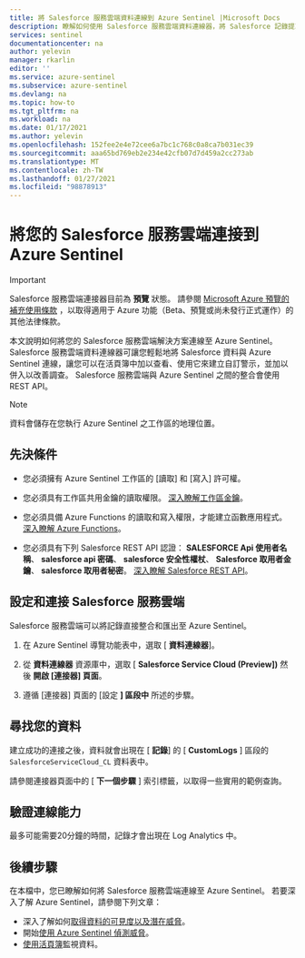 ```yaml
---
title: 將 Salesforce 服務雲端資料連線到 Azure Sentinel |Microsoft Docs
description: 瞭解如何使用 Salesforce 服務雲端資料連線器，將 Salesforce 記錄提取至 Azure Sentinel。 查看活頁簿中的 Salesforce 資料、建立警示及改進調查。
services: sentinel
documentationcenter: na
author: yelevin
manager: rkarlin
editor: ''
ms.service: azure-sentinel
ms.subservice: azure-sentinel
ms.devlang: na
ms.topic: how-to
ms.tgt_pltfrm: na
ms.workload: na
ms.date: 01/17/2021
ms.author: yelevin
ms.openlocfilehash: 152fee2e4e72cee6a7bc1c768c0a8ca7b031ec39
ms.sourcegitcommit: aaa65bd769eb2e234e42cfb07d7d459a2cc273ab
ms.translationtype: MT
ms.contentlocale: zh-TW
ms.lasthandoff: 01/27/2021
ms.locfileid: "98878913"
---
```

# <a name="connect-your-salesforce-service-cloud-to-azure-sentinel"></a>將您的 Salesforce 服務雲端連接到 Azure Sentinel

> [!IMPORTANT]
> Salesforce 服務雲端連接器目前為 **預覽** 狀態。 請參閱 [Microsoft Azure 預覽的補充使用條款](https://azure.microsoft.com/support/legal/preview-supplemental-terms/) ，以取得適用于 Azure 功能（Beta、預覽或尚未發行正式運作）的其他法律條款。

本文說明如何將您的 Salesforce 服務雲端解決方案連線至 Azure Sentinel。 Salesforce 服務雲端資料連線器可讓您輕鬆地將 Salesforce 資料與 Azure Sentinel 連線，讓您可以在活頁簿中加以查看、使用它來建立自訂警示，並加以併入以改善調查。 Salesforce 服務雲端與 Azure Sentinel 之間的整合會使用 REST API。

> [!NOTE]
> 資料會儲存在您執行 Azure Sentinel 之工作區的地理位置。

## <a name="prerequisites"></a>先決條件

- 您必須擁有 Azure Sentinel 工作區的 [讀取] 和 [寫入] 許可權。

- 您必須具有工作區共用金鑰的讀取權限。 [深入瞭解工作區金鑰](../azure-monitor/platform/log-analytics-agent.md#workspace-id-and-key)。

- 您必須具備 Azure Functions 的讀取和寫入權限，才能建立函數應用程式。 [深入瞭解 Azure Functions](../azure-functions/index.yml)。

- 您必須具有下列 Salesforce REST API 認證： **SALESFORCE Api 使用者名稱**、 **salesforce api 密碼**、 **salesforce 安全性權杖**、 **Salesforce 取用者金鑰**、 **salesforce 取用者秘密**。 [深入瞭解 Salesforce REST API](https://developer.salesforce.com/docs/atlas.en-us.api_rest.meta/api_rest/quickstart.htm)。

## <a name="configure-and-connect-salesforce-service-cloud"></a>設定和連接 Salesforce 服務雲端

Salesforce 服務雲端可以將記錄直接整合和匯出至 Azure Sentinel。

1. 在 Azure Sentinel 導覽功能表中，選取 [ **資料連線器**]。

1. 從 **資料連線器** 資源庫中，選取 [ **Salesforce Service Cloud (Preview])** 然後 **開啟 [連接器] 頁面**。

1. 遵循 [連接器] 頁面的 [設定 **] 區段中** 所述的步驟。

## <a name="find-your-data"></a>尋找您的資料

建立成功的連接之後，資料就會出現在 [ **記錄**] 的 [ **CustomLogs** ] 區段的 `SalesforceServiceCloud_CL` 資料表中。

請參閱連接器頁面中的 [ **下一個步驟** ] 索引標籤，以取得一些實用的範例查詢。

## <a name="validate-connectivity"></a>驗證連線能力

最多可能需要20分鐘的時間，記錄才會出現在 Log Analytics 中。

## <a name="next-steps"></a>後續步驟

在本檔中，您已瞭解如何將 Salesforce 服務雲端連線至 Azure Sentinel。 若要深入了解 Azure Sentinel，請參閱下列文章：

- 深入了解如何[取得資料的可見度以及潛在威脅](quickstart-get-visibility.md)。
- 開始[使用 Azure Sentinel 偵測威脅](tutorial-detect-threats-built-in.md)。
- [使用活頁簿](tutorial-monitor-your-data.md)監視資料。